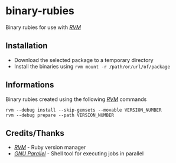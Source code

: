 # binary-rubies

Binary rubies for use with [_RVM_](https://rvm.io)

## Installation

  - Download the selected package to a temporary directory
  - Install the binaries using `rvm mount -r /path/or/url/of/package` 

## Informations

Binary rubies created using the following [_RVM_](https://rvm.io) commands

```shell
rvm --debug install --skip-gemsets --movable VERSION_NUMBER
rvm --debug prepare --path VERSION_NUMBER
```

## Credits/Thanks

  - [_RVM_](https://rvm.io) - Ruby version manager
  - [_GNU Parallel_](https://www.gnu.org/software/parallel) - Shell tool for executing jobs in parallel
